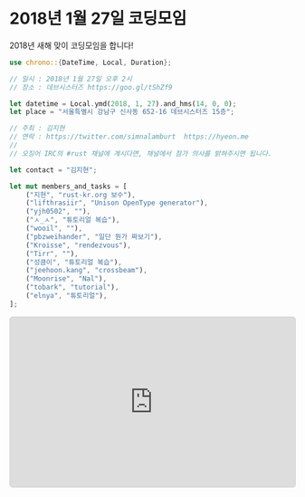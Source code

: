2018년 1월 27일 코딩모임
====================

2018년 새해 맞이 코딩모임을 합니다!

```rust
use chrono::{DateTime, Local, Duration};

// 일시 : 2018년 1월 27일 오후 2시
// 장소 : 데브시스터즈 https://goo.gl/tShZf9

let datetime = Local.ymd(2018, 1, 27).and_hms(14, 0, 0);
let place = "서울특별시 강남구 신사동 652-16 데브시스터즈 15층";

// 주최 : 김지현
// 연락 : https://twitter.com/simnalamburt  https://hyeon.me
//
// 오징어 IRC의 #rust 채널에 계시다면, 채널에서 참가 의사를 밝혀주시면 됩니다.

let contact = "김지현";

let mut members_and_tasks = [
    ("지현", "rust-kr.org 보수"),
    ("lifthrasiir", "Unison OpenType generator"),
    ("yjh0502", ""),
    ("ㅅ_ㅅ", "튜토리얼 복습"),
    ("wooil", ""),
    ("pbzweihander", "일단 뭔가 짜보기"),
    ("Kroisse", "rendezvous"),
    ("Tirr", ""),
    ("성큼이", "튜토리얼 복습"),
    ("jeehoon.kang", "crossbeam"),
    ("Moonrise", "Nal"),
    ("tobark", "tutorial"),
    ("elnya", "튜토리얼"),
];
```

<iframe
  src="https://www.google.com/maps/embed?pb=!1m14!1m8!1m3!1d12657.45295299146!2d127.03422201849365!3d37.52293390000016!3m2!1i1024!2i768!4f13.1!3m3!1m2!1s0x0%3A0x25918f0d1c532d0a!2z642w67iM7Iuc7Iqk7YSw7KaIKOyjvCk!5e0!3m2!1sen!2skr!4v1516866042292"
  style="
    border: 1px solid #cfcfcf;
    border-radius: 5px;
    width: 100%;
    height: 300px;
  "
  allowfullscreen></iframe>

